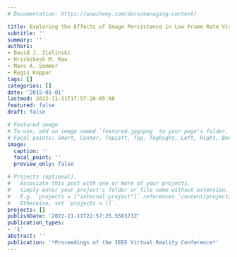 ```yaml
---
# Documentation: https://wowchemy.com/docs/managing-content/

title: Exploring the Effects of Image Persistence in Low Frame Rate Virtual Environments
subtitle: ''
summary: ''
authors:
- David J. Zielinski
- Hrishikesh M. Rao
- Marc A. Sommer
- Regis Kopper
tags: []
categories: []
date: '2015-01-01'
lastmod: 2022-11-11T17:57:26-05:00
featured: false
draft: false

# Featured image
# To use, add an image named `featured.jpg/png` to your page's folder.
# Focal points: Smart, Center, TopLeft, Top, TopRight, Left, Right, BottomLeft, Bottom, BottomRight.
image:
  caption: ''
  focal_point: ''
  preview_only: false

# Projects (optional).
#   Associate this post with one or more of your projects.
#   Simply enter your project's folder or file name without extension.
#   E.g. `projects = ["internal-project"]` references `content/project/deep-learning/index.md`.
#   Otherwise, set `projects = []`.
projects: []
publishDate: '2022-11-11T22:57:25.558373Z'
publication_types:
- '1'
abstract: ''
publication: '*Proceedings of the IEEE Virtual Reality Conference*'
---
```

